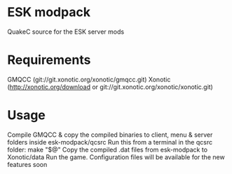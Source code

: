 ESK modpack
===========

QuakeC source for the ESK server mods


Requirements
============

GMQCC (git://git.xonotic.org/xonotic/gmqcc.git)
Xonotic (http://xonotic.org/download or git://git.xonotic.org/xonotic/xonotic.git)


Usage
=====

Compile GMQCC & copy the compiled binaries to client, menu & server folders inside esk-modpack/qcsrc
Run this from a terminal in the qcsrc folder: make "$@"
Copy the compiled .dat files from esk-modpack to Xonotic/data
Run the game. Configuration files will be available for the new features soon